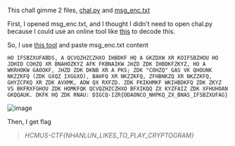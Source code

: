This chall gimme 2 files, [chal.py](https://github.com/saraka1412/Write-up/blob/main/HCMUS-CTF%202022/Substitution/chal.py) and [msg_enc.txt](https://github.com/saraka1412/Write-up/blob/main/HCMUS-CTF%202022/Substitution/msg_enc.txt)

First, I opened msg_enc.txt, and I thought I didn't need to open chal.py because I could use an online tool like [this](https://www.guballa.de/substitution-solver) to decode this.
 

So, I use [this tool](https://www.guballa.de/substitution-solver) and paste msg_enc.txt content 

```
HO IFSBZXUFABDS, A QCVQZHZCZHXO IHBDKF HQ A GKZDXW XR KOIFSBZHOU HO JDHID COHZQ XR BNAHOZKYZ AFK FKBNAIKW JHZD ZDK IHBDKFZKYZ, HO A WKRHOKW GAOOKF, JHZD ZDK DKNB XR A PKS; ZDK "COHZQ" GAS VK QHOUNK NKZZKFQ (ZDK GXQZ IXGGXO), BAHFQ XR NKZZKFQ, ZFHBNKZQ XR NKZZKFQ, GHYZCFKQ XR ZDK AVXMK, AOW QX RXFZD. ZDK FKIKHMKF WKIHBDKFQ ZDK ZKYZ VS BKFRXFGHOU ZDK HOMKFQK QCVQZHZCZHXO BFXIKQQ ZX KYZFAIZ ZDK XFHUHOAN GKQQAUK. DKFK HQ ZDK RNAU: DIGCQ-IZR{ODAONCO_NHPKQ_ZX_BNAS_IFSBZXUFAG}
```

![image](https://user-images.githubusercontent.com/94149390/168524657-e3e35d2a-c510-4573-ab3c-0c2c5343a3c3.png)

Then, I get flag 
>*HCMUS-CTF{NHANLUN_LIKES_TO_PLAY_CRYPTOGRAM}*
